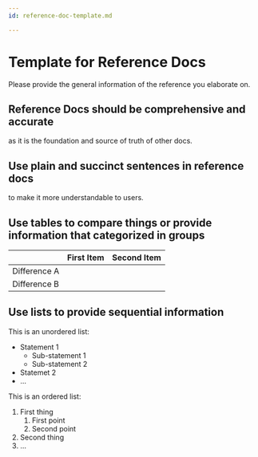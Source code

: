 ```yaml
---
id: reference-doc-template.md

---
```


# Template for Reference Docs 

Please provide the general information of the reference you elaborate on.

## Reference Docs should be comprehensive and accurate

as it is the foundation and source of truth of other docs.

## Use plain and succinct sentences in reference docs

to make it more understandable to users.

## Use tables to compare things or provide information that categorized in groups

|              | First Item | Second Item |
| ------------ | ---------- | ----------- |
| Difference A |            |             |
| Difference B |            |             |



## Use lists to provide sequential information

This is an unordered list:

- Statement 1
  - Sub-statement 1
  - Sub-statement 2
- Statemet 2
- ...

This is an ordered list:

1. First thing
   1. First point
   2. Second point
2. Second thing
3. ...



